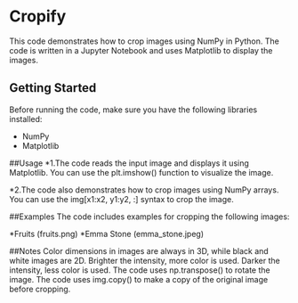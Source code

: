 # Cropify

This code demonstrates how to crop images using NumPy in Python. The code is written in a Jupyter Notebook and uses Matplotlib to display the images.<br>

## Getting Started
Before running the code, make sure you have the following libraries installed:

* NumPy
* Matplotlib


##Usage
*1.The code reads the input image and displays it using Matplotlib. You can use the plt.imshow() function to visualize the image.

*2.The code also demonstrates how to crop images using NumPy arrays. You can use the img[x1:x2, y1:y2, :] syntax to crop the image.

##Examples
The code includes examples for cropping the following images:

*Fruits (fruits.png)
*Emma Stone (emma_stone.jpeg)

##Notes
Color dimensions in images are always in 3D, while black and white images are 2D.
Brighter the intensity, more color is used. Darker the intensity, less color is used.
The code uses np.transpose() to rotate the image.
The code uses img.copy() to make a copy of the original image before cropping.
